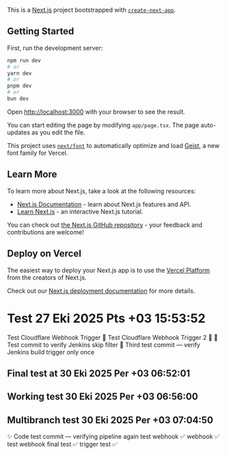 This is a [Next.js](https://nextjs.org) project bootstrapped with [`create-next-app`](https://nextjs.org/docs/app/api-reference/cli/create-next-app).

## Getting Started

First, run the development server:

```bash
npm run dev
# or
yarn dev
# or
pnpm dev
# or
bun dev
```

Open [http://localhost:3000](http://localhost:3000) with your browser to see the result.

You can start editing the page by modifying `app/page.tsx`. The page auto-updates as you edit the file.

This project uses [`next/font`](https://nextjs.org/docs/app/building-your-application/optimizing/fonts) to automatically optimize and load [Geist](https://vercel.com/font), a new font family for Vercel.

## Learn More

To learn more about Next.js, take a look at the following resources:

- [Next.js Documentation](https://nextjs.org/docs) - learn about Next.js features and API.
- [Learn Next.js](https://nextjs.org/learn) - an interactive Next.js tutorial.

You can check out [the Next.js GitHub repository](https://github.com/vercel/next.js) - your feedback and contributions are welcome!

## Deploy on Vercel

The easiest way to deploy your Next.js app is to use the [Vercel Platform](https://vercel.com/new?utm_medium=default-template&filter=next.js&utm_source=create-next-app&utm_campaign=create-next-app-readme) from the creators of Next.js.

Check out our [Next.js deployment documentation](https://nextjs.org/docs/app/building-your-application/deploying) for more details.
# Test 27 Eki 2025 Pts +03 15:53:52
Test Cloudflare Webhook Trigger 🚀
Test Cloudflare Webhook Trigger 2 🚀
🧪 Test commit to verify Jenkins skip filter
🧩 Third test commit — verify Jenkins build trigger only once

## Final test at 30 Eki 2025 Per +03 06:52:01

## Working test 30 Eki 2025 Per +03 06:56:00

## Multibranch test 30 Eki 2025 Per +03 07:04:50
✨ Code test commit — verifying pipeline again
test webhook ✅
webhook ✅ test
webhook final test ✅
trigger test ✅
